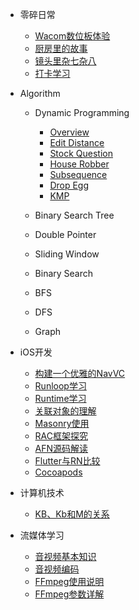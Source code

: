 - 零碎日常
  - [Wacom数位板体验](wacom.md)
  - [厨房里的故事](cooking.md)
  - [镜头里杂七杂八](photo.md)
  - [打卡学习](mark.md)
- Algorithm
  - Dynamic Programming
    - [Overview](dp.md)
    - [Edit Distance](EditDistance.md)
    - [Stock Question](Stock.md)
    - [House Robber](HouseRobber.md)
    - [Subsequence](Subsequences.md)
    - [Drop Egg](SuperEggDrop.md)
    - [KMP](kmp.md)

  - Binary Search Tree
  - Double Pointer
  - Sliding Window
  - Binary Search
  - BFS
  - DFS
  - Graph
  
- iOS开发
  - [构建一个优雅的NavVC]()
  - [Runloop学习](runloop.md)
  - [Runtime学习](runtime.md)
  - [关联对象的理解](associate.md)
  - [Masonry使用](masonry.md)
  - [RAC框架探究]()
  - [AFN源码解读]()
  - [Flutter与RN比较]()
  - [Cocoapods](cocopods.md)

- 计算机技术
  - [KB、Kb和M的关系](Computer/kb.md)

- 流媒体学习
  - [音视频基本知识](media-summary.md)
  - [音视频编码](media-coding.md)
  - [FFmpeg使用说明](streaming.md)
  - [FFmpeg参数详解](FFmpeg.md)
